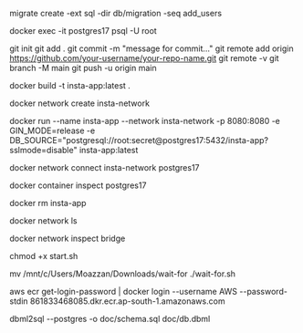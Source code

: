 <!-- new migration file command -->
migrate create -ext sql -dir db/migration -seq add_users

<!-- access postgres shell -->
docker exec -it postgres17 psql -U root

<!-- github upload steps -->
git init
git add .
git commit -m "message for commit..."
git remote add origin https://github.com/your-username/your-repo-name.git
git remote -v
git branch -M main
git push -u origin main

<!-- (1) build docker image of project -->
docker build -t insta-app:latest .

<!-- (2) creating a new network so postgres and insta can have same network -->
docker network create insta-network

<!-- (3) start container from built image -->
docker run --name insta-app --network insta-network -p 8080:8080 -e GIN_MODE=release -e DB_SOURCE="postgresql://root:secret@postgres17:5432/insta-app?sslmode=disable" insta-app:latest

<!-- (4) to connect network  -->
docker network connect insta-network postgres17

<!-- to check ip address of running container -->
docker container inspect postgres17

<!-- remove a container -->
docker rm insta-app

<!-- check networks of docker containers -->
docker network ls

<!-- for more details about a docker network (bridge is name of network) -->
docker network inspect bridge

<!-- to lauch all services in a docker network at onnce using docker-compose -->

<!-- to make file executable -->
chmod +x start.sh

<!-- command to move from windows download folder to current work dir -->
mv /mnt/c/Users/Moazzan/Downloads/wait-for ./wait-for.sh

<!-- login to aws ecr using cli -->
aws ecr get-login-password | docker login --username AWS --password-stdin 861833468085.dkr.ecr.ap-south-1.amazonaws.com

<!-- sql file from dbml file -->
dbml2sql --postgres -o doc/schema.sql doc/db.dbml